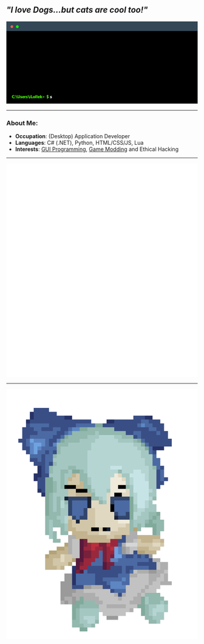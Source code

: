 *"I love Dogs...but cats are cool too!"*
---
![TerminalGIF](/terminal.gif)

---
### About Me:
- **Occupation**: (Desktop) Application Developer
- **Languages**: C# (.NET), Python, HTML/CSS/JS, Lua
- **Interests**: [GUI Programming](https://github.com/iLollek/CTkVisualizer), [Game Modding](https://github.com/iLollek/NRPFarMod) and Ethical Hacking
---
![Metrics](/github-metrics.svg)

---

![SpinFumoGIF](/knrel3oet9ia1.gif)
